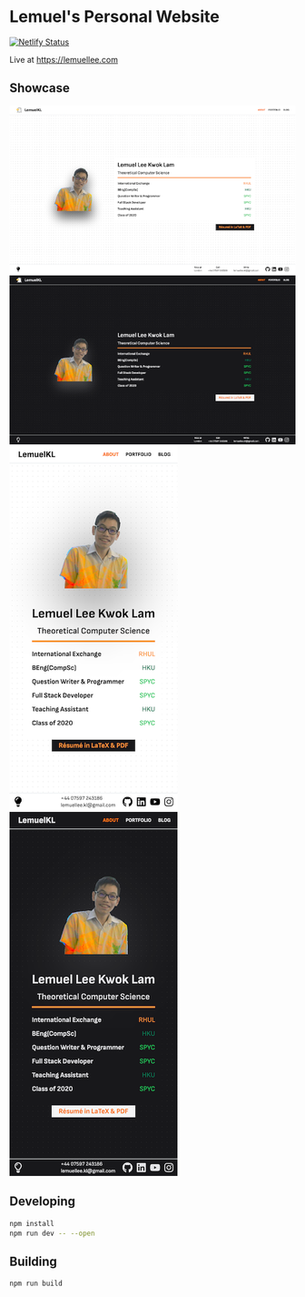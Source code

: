 # Lemuel's Personal Website

[![Netlify Status](https://api.netlify.com/api/v1/badges/45350a5c-bdf7-48e4-a2ca-26332fc3c7ae/deploy-status)](https://app.netlify.com/sites/lemuellee/deploys)

Live at https://lemuellee.com

## Showcase

![About Page](screenshots/about.png)
![About Page Dark Mode](screenshots/about-dark.png)
![About Page Mobile](screenshots/about-mobile.png)
![About Page Mobile Dark Mode](screenshots/about-mobile-dark.png)

## Developing

```bash
npm install
npm run dev -- --open
```

## Building

```bash
npm run build
```
